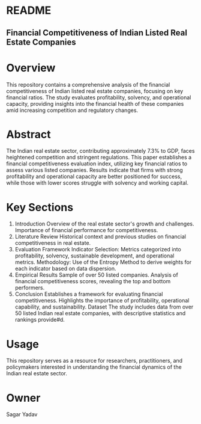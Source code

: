 # README #

## Financial Competitiveness of Indian Listed Real Estate Companies ##

# Overview #
This repository contains a comprehensive analysis of the financial competitiveness of Indian listed real estate companies, focusing on key financial ratios. The study evaluates profitability, solvency, and operational capacity, providing insights into the financial health of these companies amid increasing competition and regulatory changes.

# Abstract #
The Indian real estate sector, contributing approximately 7.3% to GDP, faces heightened competition and stringent regulations. This paper establishes a financial competitiveness evaluation index, utilizing key financial ratios to assess various listed companies. Results indicate that firms with strong profitability and operational capacity are better positioned for success, while those with lower scores struggle with solvency and working capital.

# Key Sections #
1. Introduction
Overview of the real estate sector's growth and challenges.
Importance of financial performance for competitiveness.
2. Literature Review
Historical context and previous studies on financial competitiveness in real estate.
3. Evaluation Framework
Indicator Selection: Metrics categorized into profitability, solvency, sustainable development, and operational metrics.
Methodology: Use of the Entropy Method to derive weights for each indicator based on data dispersion.
4. Empirical Results
Sample of over 50 listed companies.
Analysis of financial competitiveness scores, revealing the top and bottom performers.
5. Conclusion
Establishes a framework for evaluating financial competitiveness.
Highlights the importance of profitability, operational capability, and sustainability.
Dataset
The study includes data from over 50 listed Indian real estate companies, with descriptive statistics and rankings provide#d.

# Usage #
This repository serves as a resource for researchers, practitioners, and policymakers interested in understanding the financial dynamics of the Indian real estate sector.

# Owner #
Sagar Yadav